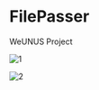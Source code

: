 # FilePasser

WeUNUS Project


![1](https://user-images.githubusercontent.com/32415358/74303731-3229e780-4d9e-11ea-92b1-5b36f942e9af.PNG)


![2](https://user-images.githubusercontent.com/32415358/74303736-3524d800-4d9e-11ea-92ff-be1b895c92d1.PNG)
